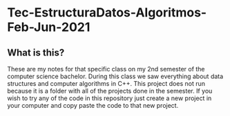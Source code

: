 # Tec-EstructuraDatos-Algoritmos-Feb-Jun-2021

## What is this?

These are my notes for that specific class on my 2nd semester of the computer science bachelor.
During this class we saw everything about data structures and computer algorithms in C++. This project does not run because it is a folder with all of the projects done in the semester. If you wish to try any of the code in this repository just create a new project in your computer and copy paste the code to that new project.



